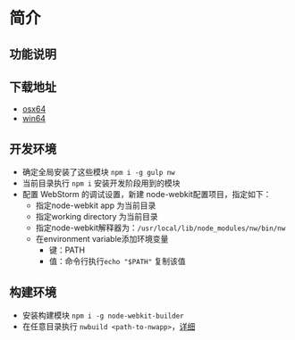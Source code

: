 # 简介


## 功能说明

## 下载地址
* [osx64][2]
* [win64][3]

## 开发环境
* 确定全局安装了这些模块 `npm i -g gulp nw`
* 当前目录执行 `npm i` 安装开发阶段用到的模块
* 配置 WebStorm 的调试设置，新建 node-webkit配置项目，指定如下：
    * 指定node-webkit app 为当前目录
    * 指定working directory 为当前目录
    * 指定node-webkit解释器为：`/usr/local/lib/node_modules/nw/bin/nw`
    * 在environment variable添加环境变量
        * 键：PATH
        * 值：命令行执行`echo "$PATH"` 复制该值


## 构建环境
* 安装构建模块 `npm i -g node-webkit-builder`
* 在任意目录执行 `nwbuild <path-to-nwapp>`，[详细][1]

[1]: https://github.com/mllrsohn/node-webkit-builder
[2]: http://pan.baidu.com/s/1sjkepCL#path=%252Ffekit%252Fosx64
[3]: http://pan.baidu.com/s/1sjkepCL#path=%252Ffekit%252Fwin64
